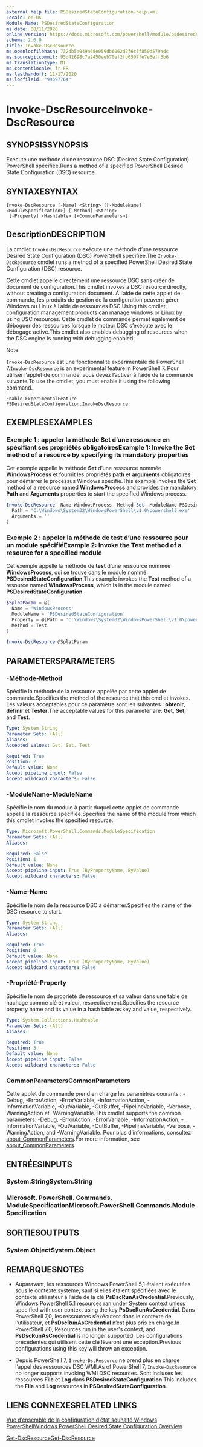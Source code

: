 ```yaml
---
external help file: PSDesiredStateConfiguration-help.xml
Locale: en-US
Module Name: PSDesiredStateConfiguration
ms.date: 08/11/2020
online version: https://docs.microsoft.com/powershell/module/psdesiredstateconfiguration/invoke-dscresource?view=powershell-7.2&WT.mc_id=ps-gethelp
schema: 2.0.0
title: Invoke-DscResource
ms.openlocfilehash: 732db5a049a68e059db6062d2f6c3f850d579adc
ms.sourcegitcommit: 95d41698c7a2450eeb70ef2fb6507fe7e6eff3b6
ms.translationtype: MT
ms.contentlocale: fr-FR
ms.lasthandoff: 11/17/2020
ms.locfileid: "99597764"
---
```

# <span data-ttu-id="d45ff-102">Invoke-DscResource</span><span class="sxs-lookup"><span data-stu-id="d45ff-102">Invoke-DscResource</span></span>

## <span data-ttu-id="d45ff-103">SYNOPSIS</span><span class="sxs-lookup"><span data-stu-id="d45ff-103">SYNOPSIS</span></span>
<span data-ttu-id="d45ff-104">Exécute une méthode d’une ressource DSC (Desired State Configuration) PowerShell spécifiée.</span><span class="sxs-lookup"><span data-stu-id="d45ff-104">Runs a method of a specified PowerShell Desired State Configuration (DSC) resource.</span></span>

## <span data-ttu-id="d45ff-105">SYNTAXE</span><span class="sxs-lookup"><span data-stu-id="d45ff-105">SYNTAX</span></span>

```
Invoke-DscResource [-Name] <String> [[-ModuleName] <ModuleSpecification>] [-Method] <String>
 [-Property] <Hashtable> [<CommonParameters>]
```

## <span data-ttu-id="d45ff-106">Description</span><span class="sxs-lookup"><span data-stu-id="d45ff-106">DESCRIPTION</span></span>

<span data-ttu-id="d45ff-107">La cmdlet `Invoke-DscResource` exécute une méthode d’une ressource Desired State Configuration (DSC) PowerShell spécifiée.</span><span class="sxs-lookup"><span data-stu-id="d45ff-107">The `Invoke-DscResource` cmdlet runs a method of a specified PowerShell Desired State Configuration (DSC) resource.</span></span>

<span data-ttu-id="d45ff-108">Cette cmdlet appelle directement une ressource DSC sans créer de document de configuration.</span><span class="sxs-lookup"><span data-stu-id="d45ff-108">This cmdlet invokes a DSC resource directly, without creating a configuration document.</span></span> <span data-ttu-id="d45ff-109">À l’aide de cette applet de commande, les produits de gestion de la configuration peuvent gérer Windows ou Linux à l’aide de ressources DSC.</span><span class="sxs-lookup"><span data-stu-id="d45ff-109">Using this cmdlet, configuration management products can manage windows or Linux by using DSC resources.</span></span> <span data-ttu-id="d45ff-110">Cette cmdlet de commande permet également de déboguer des ressources lorsque le moteur DSC s’exécute avec le débogage activé.</span><span class="sxs-lookup"><span data-stu-id="d45ff-110">This cmdlet also enables debugging of resources when the DSC engine is running with debugging enabled.</span></span>

> [!NOTE]
> <span data-ttu-id="d45ff-111">`Invoke-DscResource` est une fonctionnalité expérimentale de PowerShell 7.</span><span class="sxs-lookup"><span data-stu-id="d45ff-111">`Invoke-DscResource` is an experimental feature in PowerShell 7.</span></span> <span data-ttu-id="d45ff-112">Pour utiliser l’applet de commande, vous devez l’activer à l’aide de la commande suivante.</span><span class="sxs-lookup"><span data-stu-id="d45ff-112">To use the cmdlet, you must enable it using the following command.</span></span>
>
> `Enable-ExperimentalFeature PSDesiredStateConfiguration.InvokeDscResource`

## <span data-ttu-id="d45ff-113">EXEMPLES</span><span class="sxs-lookup"><span data-stu-id="d45ff-113">EXAMPLES</span></span>

### <span data-ttu-id="d45ff-114">Exemple 1 : appeler la méthode Set d’une ressource en spécifiant ses propriétés obligatoires</span><span class="sxs-lookup"><span data-stu-id="d45ff-114">Example 1: Invoke the Set method of a resource by specifying its mandatory properties</span></span>

<span data-ttu-id="d45ff-115">Cet exemple appelle la méthode **Set** d’une ressource nommée **WindowsProcess** et fournit les propriétés **path** et **arguments** obligatoires pour démarrer le processus Windows spécifié.</span><span class="sxs-lookup"><span data-stu-id="d45ff-115">This example invokes the **Set** method of a resource named **WindowsProcess** and provides the mandatory **Path** and **Arguments** properties to start the specified Windows process.</span></span>

```powershell
Invoke-DscResource -Name WindowsProcess -Method Set -ModuleName PSDesiredStateConfiguration -Property @{
  Path = 'C:\Windows\System32\WindowsPowerShell\v1.0\powershell.exe'
  Arguments = ''
}
```

### <span data-ttu-id="d45ff-116">Exemple 2 : appeler la méthode de test d’une ressource pour un module spécifié</span><span class="sxs-lookup"><span data-stu-id="d45ff-116">Example 2: Invoke the Test method of a resource for a specified module</span></span>

<span data-ttu-id="d45ff-117">Cet exemple appelle la méthode de **test** d’une ressource nommée **WindowsProcess**, qui se trouve dans le module nommé **PSDesiredStateConfiguration**.</span><span class="sxs-lookup"><span data-stu-id="d45ff-117">This example invokes the **Test** method of a resource named **WindowsProcess**, which is in the module named **PSDesiredStateConfiguration**.</span></span>

```powershell
$SplatParam = @{
  Name = 'WindowsProcess'
  ModuleName = 'PSDesiredStateConfiguration'
  Property = @{Path = 'C:\Windows\System32\WindowsPowerShell\v1.0\powershell.exe'; Arguments = ''}
  Method = Test
}

Invoke-DscResource @SplatParam
```

## <span data-ttu-id="d45ff-118">PARAMETERS</span><span class="sxs-lookup"><span data-stu-id="d45ff-118">PARAMETERS</span></span>

### <span data-ttu-id="d45ff-119">-Méthode</span><span class="sxs-lookup"><span data-stu-id="d45ff-119">-Method</span></span>

<span data-ttu-id="d45ff-120">Spécifie la méthode de la ressource appelée par cette applet de commande.</span><span class="sxs-lookup"><span data-stu-id="d45ff-120">Specifies the method of the resource that this cmdlet invokes.</span></span> <span data-ttu-id="d45ff-121">Les valeurs acceptables pour ce paramètre sont les suivantes : **obtenir**, **définir** et **Tester**.</span><span class="sxs-lookup"><span data-stu-id="d45ff-121">The acceptable values for this parameter are: **Get**, **Set**, and **Test**.</span></span>

```yaml
Type: System.String
Parameter Sets: (All)
Aliases:
Accepted values: Get, Set, Test

Required: True
Position: 2
Default value: None
Accept pipeline input: False
Accept wildcard characters: False
```

### <span data-ttu-id="d45ff-122">-ModuleName</span><span class="sxs-lookup"><span data-stu-id="d45ff-122">-ModuleName</span></span>

<span data-ttu-id="d45ff-123">Spécifie le nom du module à partir duquel cette applet de commande appelle la ressource spécifiée.</span><span class="sxs-lookup"><span data-stu-id="d45ff-123">Specifies the name of the module from which this cmdlet invokes the specified resource.</span></span>

```yaml
Type: Microsoft.PowerShell.Commands.ModuleSpecification
Parameter Sets: (All)
Aliases:

Required: False
Position: 1
Default value: None
Accept pipeline input: True (ByPropertyName, ByValue)
Accept wildcard characters: False
```

### <span data-ttu-id="d45ff-124">-Name</span><span class="sxs-lookup"><span data-stu-id="d45ff-124">-Name</span></span>

<span data-ttu-id="d45ff-125">Spécifie le nom de la ressource DSC à démarrer.</span><span class="sxs-lookup"><span data-stu-id="d45ff-125">Specifies the name of the DSC resource to start.</span></span>

```yaml
Type: System.String
Parameter Sets: (All)
Aliases:

Required: True
Position: 0
Default value: None
Accept pipeline input: True (ByPropertyName, ByValue)
Accept wildcard characters: False
```

### <span data-ttu-id="d45ff-126">-Propriété</span><span class="sxs-lookup"><span data-stu-id="d45ff-126">-Property</span></span>

<span data-ttu-id="d45ff-127">Spécifie le nom de propriété de ressource et sa valeur dans une table de hachage comme clé et valeur, respectivement.</span><span class="sxs-lookup"><span data-stu-id="d45ff-127">Specifies the resource property name and its value in a hash table as key and value, respectively.</span></span>

```yaml
Type: System.Collections.Hashtable
Parameter Sets: (All)
Aliases:

Required: True
Position: 3
Default value: None
Accept pipeline input: False
Accept wildcard characters: False
```

### <span data-ttu-id="d45ff-128">CommonParameters</span><span class="sxs-lookup"><span data-stu-id="d45ff-128">CommonParameters</span></span>

<span data-ttu-id="d45ff-129">Cette applet de commande prend en charge les paramètres courants : -Debug, -ErrorAction, -ErrorVariable, -InformationAction, -InformationVariable, -OutVariable, -OutBuffer, -PipelineVariable, -Verbose, -WarningAction et -WarningVariable.</span><span class="sxs-lookup"><span data-stu-id="d45ff-129">This cmdlet supports the common parameters: -Debug, -ErrorAction, -ErrorVariable, -InformationAction, -InformationVariable, -OutVariable, -OutBuffer, -PipelineVariable, -Verbose, -WarningAction, and -WarningVariable.</span></span> <span data-ttu-id="d45ff-130">Pour plus d’informations, consultez [about_CommonParameters](https://go.microsoft.com/fwlink/?LinkID=113216).</span><span class="sxs-lookup"><span data-stu-id="d45ff-130">For more information, see [about_CommonParameters](https://go.microsoft.com/fwlink/?LinkID=113216).</span></span>

## <span data-ttu-id="d45ff-131">ENTRÉES</span><span class="sxs-lookup"><span data-stu-id="d45ff-131">INPUTS</span></span>

### <span data-ttu-id="d45ff-132">System.String</span><span class="sxs-lookup"><span data-stu-id="d45ff-132">System.String</span></span>

### <span data-ttu-id="d45ff-133">Microsoft. PowerShell. Commands. ModuleSpecification</span><span class="sxs-lookup"><span data-stu-id="d45ff-133">Microsoft.PowerShell.Commands.ModuleSpecification</span></span>

## <span data-ttu-id="d45ff-134">SORTIES</span><span class="sxs-lookup"><span data-stu-id="d45ff-134">OUTPUTS</span></span>

### <span data-ttu-id="d45ff-135">System.Object</span><span class="sxs-lookup"><span data-stu-id="d45ff-135">System.Object</span></span>

## <span data-ttu-id="d45ff-136">REMARQUES</span><span class="sxs-lookup"><span data-stu-id="d45ff-136">NOTES</span></span>

- <span data-ttu-id="d45ff-137">Auparavant, les ressources Windows PowerShell 5,1 étaient exécutées sous le contexte système, sauf si elles étaient spécifiées avec le contexte utilisateur à l’aide de la clé **PsDscRunAsCredential**.</span><span class="sxs-lookup"><span data-stu-id="d45ff-137">Previously, Windows PowerShell 5.1 resources ran under System context unless specified with user context using the key **PsDscRunAsCredential**.</span></span> <span data-ttu-id="d45ff-138">Dans PowerShell 7,0, les ressources s’exécutent dans le contexte de l’utilisateur, et **PsDscRunAsCredential** n’est plus pris en charge.</span><span class="sxs-lookup"><span data-stu-id="d45ff-138">In PowerShell 7.0, Resources run in the user's context, and **PsDscRunAsCredential** is no longer supported.</span></span> <span data-ttu-id="d45ff-139">Les configurations précédentes qui utilisent cette clé lèveront une exception.</span><span class="sxs-lookup"><span data-stu-id="d45ff-139">Previous configurations using this key will throw an exception.</span></span>

- <span data-ttu-id="d45ff-140">Depuis PowerShell 7, `Invoke-DscResource` ne prend plus en charge l’appel des ressources DSC WMI.</span><span class="sxs-lookup"><span data-stu-id="d45ff-140">As of PowerShell 7, `Invoke-DscResource` no longer supports invoking WMI DSC resources.</span></span> <span data-ttu-id="d45ff-141">Sont incluses les ressources **File** et **Log** dans **PSDesiredStateConfiguration**.</span><span class="sxs-lookup"><span data-stu-id="d45ff-141">This includes the **File** and **Log** resources in **PSDesiredStateConfiguration**.</span></span>

## <span data-ttu-id="d45ff-142">LIENS CONNEXES</span><span class="sxs-lookup"><span data-stu-id="d45ff-142">RELATED LINKS</span></span>

[<span data-ttu-id="d45ff-143">Vue d’ensemble de la configuration d’état souhaité Windows PowerShell</span><span class="sxs-lookup"><span data-stu-id="d45ff-143">Windows PowerShell Desired State Configuration Overview</span></span>](/powershell/scripting/dsc/overview/dscforengineers)

[<span data-ttu-id="d45ff-144">Get-DscResource</span><span class="sxs-lookup"><span data-stu-id="d45ff-144">Get-DscResource</span></span>](Get-DscResource.md)
